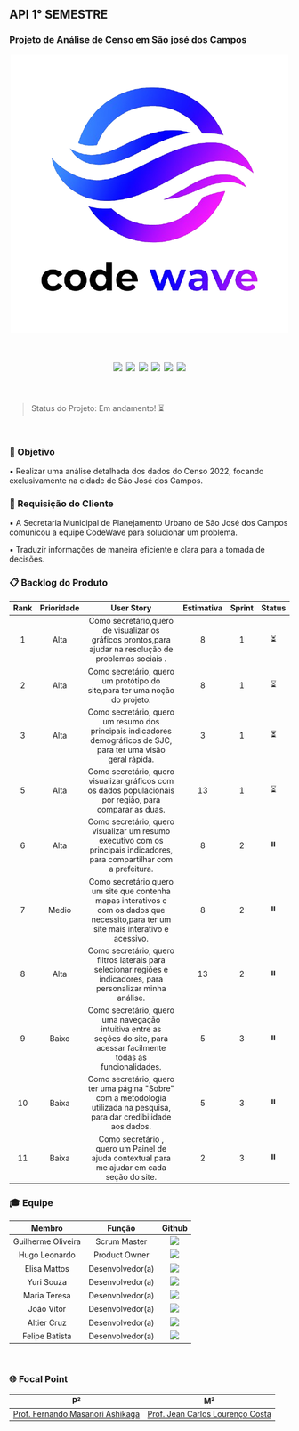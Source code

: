 ## API 1° SEMESTRE

### Projeto de Análise de Censo em São josé dos Campos


<p align="center">
  <img src="CodeWaveLogo-removebg-preview.png" alt="Logo da equipe"
     width="500"/>
   </p>


  <h1 align="center">
 <a href="https://docs.python.org/3/"><img src = "https://img.shields.io/badge/python-3670A0?style=for-the-badge&logo=python&logoColor=ffdd54"/></a>
 <a href="https://www.w3schools.com/tags/tag_doctype.asp"><img src = "https://img.shields.io/badge/html5-%23E34F26.svg?style=for-the-badge&logo=html5&logoColor=white"/></a>
 <a href="https://www.w3schools.com/css/"><img src = "https://img.shields.io/badge/css3-%231572B6.svg?style=for-the-badge&logo=css3&logoColor=white"/></a>
 <a href="https://flask.palletsprojects.com/en/2.2.x/"><img src = "https://img.shields.io/badge/flask-%23000.svg?style=for-the-badge&logo=flask&logoColor=white"/></a>
 <a href="https://www.mysql.com/"><img src = "https://img.shields.io/badge/MySQL-%234479A1?style=for-the-badge"/></a>
 <a href="https://pandas.pydata.org/"><img src = "https://img.shields.io/badge/pandas-%23150458?style=for-the-badge&logo=pandas"/></a>
</h1>

<br>

> Status do Projeto: Em andamento! :hourglass_flowing_sand:

</br>

### :dart: Objetivo 

  :black_small_square: Realizar uma análise detalhada dos dados do Censo 2022, focando exclusivamente na cidade de São José dos Campos.

  
###  :medal_sports: Requisição do Cliente 

  :black_small_square: A Secretaria Municipal de Planejamento Urbano de São José dos Campos comunicou a equipe CodeWave para solucionar um problema.

  :black_small_square: Traduzir informações de maneira eficiente e clara para a tomada de decisões.

### 📋 Backlog do Produto

|      Rank      |    Prioridade   |                    User Story                           |    Estimativa   |  Sprint  | Status |
| :------------: | :-------------: | :-----------------------------------------------------: | :--------------:|  :-----: | :-----:|
|  1  | Alta  | Como secretário,quero de visualizar os gráficos prontos,para ajudar na resolução de problemas sociais .  | 8 | 1 |  ⏳ |
|  2  | Alta | Como secretário, quero um protótipo do site,para ter uma noção do projeto.  | 8 | 1 |  ⏳
|  3  | Alta  | Como secretário, quero  um resumo dos principais indicadores demográficos de SJC, para ter uma visão geral rápida.    | 3 | 1 |  ⏳         | 4 | Alta | Como secretário, quero um site funcional e bonito para apresentação.  | 3 | 1 |  ⏳
| 5 | Alta  |  Como secretário, quero visualizar gráficos com os dados populacionais por região, para comparar as duas.  | 13 | 1 |  ⏳
| 6 | Alta  |  Como secretário, quero visualizar um resumo executivo com os principais indicadores, para compartilhar com a prefeitura. | 8 | 2 |  ⏸️
| 7  | Medio  |Como secretário quero um site que contenha mapas interativos e com os dados que necessito,para ter um site mais interativo e acessivo. | 8 | 2 |  ⏸️
| 8 | Alta  | Como secretário, quero filtros laterais para selecionar regiões e indicadores, para personalizar minha análise.  | 13 | 2 |  ⏸️
| 9  | Baixo | Como secretário, quero uma navegação intuitiva entre as seções do site, para acessar facilmente todas as funcionalidades.    | 5 | 3 |  ⏸️
| 10 | Baixa  | Como secretário, quero ter uma página "Sobre" com a metodologia utilizada na pesquisa, para dar credibilidade aos dados.  | 5 | 3 |  ⏸️
| 11 | Baixa  | Como secretário , quero um Painel de ajuda contextual para me ajudar em cada seção do site.  | 2 | 3 |  ⏸️














### :mortar_board: Equipe



|      Membro      |    Função     |                            Github                            | 
| :--------------: | :-----------: | :----------------------------------------------------------: | 
|  Guilherme Oliveira  | Scrum Master  | <a href="https://github.com/guilhermefpoliveira"><img src="https://img.shields.io/badge/GitHub-100000?style=for-the-badge&logo=github&logoColor=white"></a> |
|  Hugo Leonardo  | Product Owner | <a href="https://github.com/HUGO0895"><img src="https://img.shields.io/badge/GitHub-100000?style=for-the-badge&logo=github&logoColor=white"></a> |
|  Elisa Mattos  | Desenvolvedor(a)  | <a href="https://github.com/eishymattos-cpu"><img src="https://img.shields.io/badge/GitHub-100000?style=for-the-badge&logo=github&logoColor=white"></a> |                                                              |
| Yuri Souza | Desenvolvedor(a) | <a href="https://github.com/YuridevOH"><img src="https://img.shields.io/badge/GitHub-100000?style=for-the-badge&logo=github&logoColor=white"></a> |
| Maria Teresa | Desenvolvedor(a)  | <a href="https://github.com/marryftx"><img src="https://img.shields.io/badge/GitHub-100000?style=for-the-badge&logo=github&logoColor=white"></a> |
| João Vitor | Desenvolvedor(a)  | <a href="https://github.com/KhovetS2"><img src="https://img.shields.io/badge/GitHub-100000?style=for-the-badge&logo=github&logoColor=white"></a> |
| Altier Cruz  | Desenvolvedor(a)  | <a href="https://github.com/T13rz"><img src="https://img.shields.io/badge/GitHub-100000?style=for-the-badge&logo=github&logoColor=white"></a> |
| Felipe Batista | Desenvolvedor(a)  | <a href="https://github.com/felipesgb"><img src="https://img.shields.io/badge/GitHub-100000?style=for-the-badge&logo=github&logoColor=white"></a> |

<br>

### :globe_with_meridians: Focal Point



| P²              | M²       |
| :-------------------: | :-----------: |
| <a href='https://buscatextual.cnpq.br/buscatextual/visualizacv.do'>Prof. Fernando Masanori Ashikaga</a> | <a href='http://lattes.cnpq.br/4723982029081265'>Prof.  Jean Carlos Lourenço Costa</a> |














  

